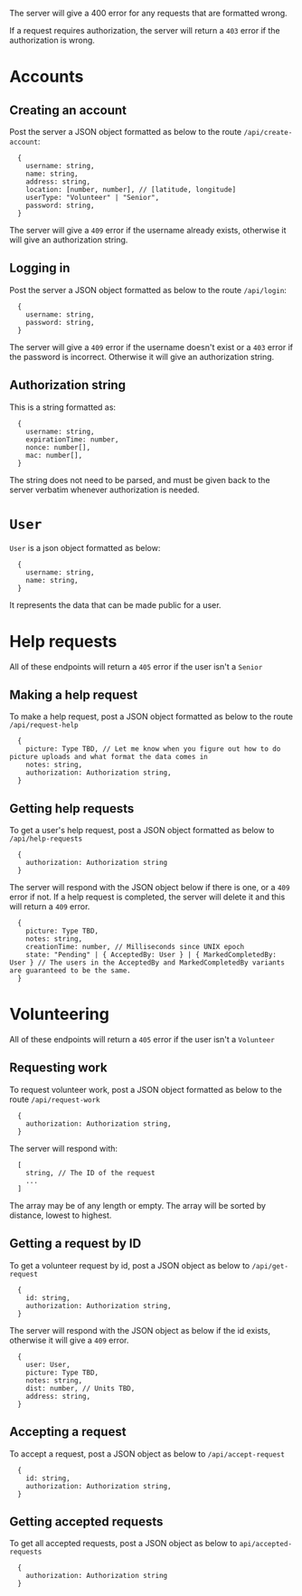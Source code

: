 The server will give a 400 error for any requests that are formatted wrong.

If a request requires authorization, the server will return a `403` error if the authorization is wrong.

# Accounts

## Creating an account

Post the server a JSON object formatted as below to the route `/api/create-account`:

```
  {
    username: string,
    name: string,
    address: string,
    location: [number, number], // [latitude, longitude]
    userType: "Volunteer" | "Senior",
    password: string,
  }
```

The server will give a `409` error if the username already exists, otherwise it will give an authorization string.

## Logging in

Post the server a JSON object formatted as below to the route `/api/login`:

```
  {
    username: string,
    password: string,
  }
```

The server will give a `409` error if the username doesn't exist or a `403` error if the password is incorrect. Otherwise it will give an authorization string.

## Authorization string

This is a string formatted as:

```
  {
    username: string,
    expirationTime: number,
    nonce: number[],
    mac: number[],
  }
```

The string does not need to be parsed, and must be given back to the server verbatim whenever authorization is needed.

# `User`

`User` is a json object formatted as below:

```
  {
    username: string,
    name: string,
  }
```

It represents the data that can be made public for a user.

# Help requests

All of these endpoints will return a `405` error if the user isn't a `Senior`

## Making a help request

To make a help request, post a JSON object formatted as below to the route `/api/request-help`

```
  {
    picture: Type TBD, // Let me know when you figure out how to do picture uploads and what format the data comes in
    notes: string,
    authorization: Authorization string,
  }
```

## Getting help requests

To get a user's help request, post a JSON object formatted as below to `/api/help-requests`

```
  {
    authorization: Authorization string
  }
```

The server will respond with the JSON object below if there is one, or a `409` error if not. If a help request is completed, the server will delete it and this will return a `409` error.

```
  {
    picture: Type TBD,
    notes: string,
    creationTime: number, // Milliseconds since UNIX epoch
    state: "Pending" | { AcceptedBy: User } | { MarkedCompletedBy: User } // The users in the AcceptedBy and MarkedCompletedBy variants are guaranteed to be the same.
  }
```

# Volunteering

All of these endpoints will return a `405` error if the user isn't a `Volunteer`

## Requesting work

To request volunteer work, post a JSON object formatted as below to the route `/api/request-work`

```
  {
    authorization: Authorization string,
  }
```

The server will respond with:

```
  [
    string, // The ID of the request
    ...
  ]
```

The array may be of any length or empty. The array will be sorted by distance, lowest to highest.

## Getting a request by ID

To get a volunteer request by id, post a JSON object as below to `/api/get-request`

```
  {
    id: string,
    authorization: Authorization string,
  }
```

The server will respond with the JSON object as below if the id exists, otherwise it will give a `409` error.

```
  {
    user: User,
    picture: Type TBD,
    notes: string,
    dist: number, // Units TBD,
    address: string,
  }
```

## Accepting a request

To accept a request, post a JSON object as below to `/api/accept-request`

```
  {
    id: string,
    authorization: Authorization string,
  }
```

## Getting accepted requests

To get all accepted requests, post a JSON object as below to `api/accepted-requests`

```
  {
    authorization: Authorization string
  }
```